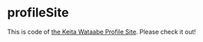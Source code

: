 # profileSite

This is code of [the Keita Wataabe Profile Site](https://keita-watanabe.com/). Please check it out!
